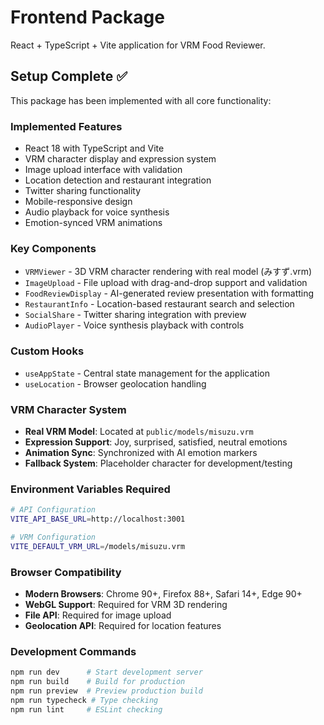 # Frontend Package

React + TypeScript + Vite application for VRM Food Reviewer.

## Setup Complete ✅

This package has been implemented with all core functionality:

### Implemented Features
- React 18 with TypeScript and Vite
- VRM character display and expression system
- Image upload interface with validation
- Location detection and restaurant integration
- Twitter sharing functionality
- Mobile-responsive design
- Audio playback for voice synthesis
- Emotion-synced VRM animations

### Key Components
- `VRMViewer` - 3D VRM character rendering with real model (みすず.vrm)
- `ImageUpload` - File upload with drag-and-drop support and validation
- `FoodReviewDisplay` - AI-generated review presentation with formatting
- `RestaurantInfo` - Location-based restaurant search and selection
- `SocialShare` - Twitter sharing integration with preview
- `AudioPlayer` - Voice synthesis playback with controls

### Custom Hooks
- `useAppState` - Central state management for the application
- `useLocation` - Browser geolocation handling

### VRM Character System
- **Real VRM Model**: Located at `public/models/misuzu.vrm`
- **Expression Support**: Joy, surprised, satisfied, neutral emotions
- **Animation Sync**: Synchronized with AI emotion markers
- **Fallback System**: Placeholder character for development/testing

### Environment Variables Required
```bash
# API Configuration
VITE_API_BASE_URL=http://localhost:3001

# VRM Configuration
VITE_DEFAULT_VRM_URL=/models/misuzu.vrm
```

### Browser Compatibility
- **Modern Browsers**: Chrome 90+, Firefox 88+, Safari 14+, Edge 90+
- **WebGL Support**: Required for VRM 3D rendering
- **File API**: Required for image upload
- **Geolocation API**: Required for location features

### Development Commands
```bash
npm run dev      # Start development server
npm run build    # Build for production
npm run preview  # Preview production build
npm run typecheck # Type checking
npm run lint     # ESLint checking
```